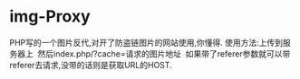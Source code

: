 # img-Proxy
PHP写的一个图片反代,对开了防盗链图片的网站使用,你懂得.
使用方法:上传到服务器上  然后index.php/?cache=请求的图片地址  如果带了referer参数就可以带referer去请求,没带的话则是获取URL的HOST.

